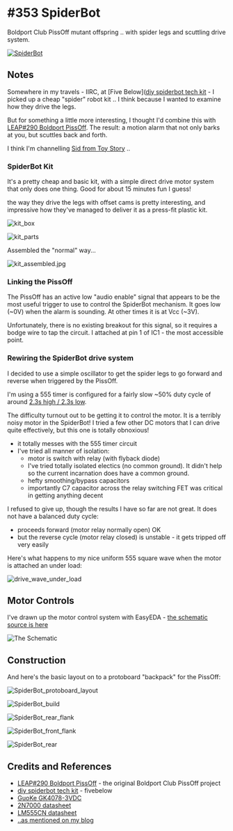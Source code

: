 # #353 SpiderBot

Boldport Club PissOff mutant offspring .. with spider legs and scuttling drive system.

[![SpiderBot](https://img.youtube.com/vi/SppVUWhvZKs/0.jpg)](https://www.youtube.com/watch?v=SppVUWhvZKs)

## Notes

Somewhere in my travels -
IIRC, at [Five Below]([diy spiderbot tech kit](https://www.fivebelow.com/diy-spiderbot-tech-kit.html) -
I picked up a cheap "spider" robot kit .. I think because I wanted to examine how they drive the legs.

But for something a little more interesting, I thought I'd combine this with
[LEAP#290 Boldport PissOff](../../BoldportClub/PissOff).
The result: a motion alarm that not only barks at you, but scuttles back and forth.

I think I'm channelling [Sid from Toy Story](http://pixar.wikia.com/wiki/Sid_Phillips) ..


### SpiderBot Kit

It's a pretty cheap and basic kit, with a simple direct drive motor system that only does one thing.
Good for about 15 minutes fun I guess!

the way they drive the legs with offset cams is pretty interesting, and impressive how they've managed to
deliver it as a press-fit plastic kit.

![kit_box](./assets/kit_box.jpg?raw=true)

![kit_parts](./assets/kit_parts.jpg?raw=true)

Assembled the "normal" way...

![kit_assembled.jpg](./assets/kit_assembled.jpg.jpg?raw=true)


### Linking the PissOff

The PissOff has an active low "audio enable" signal that appears to be the most useful trigger to
use to control the SpiderBot mechanism. It goes low (~0V) when the alarm is sounding. At other times it is at Vcc (~3V).

Unfortunately, there is no existing breakout for this signal, so it requires a bodge wire to tap the circuit.
I attached at pin 1 of IC1 - the most accessible point.

### Rewiring the SpiderBot drive system

I decided to use a simple oscillator to get the spider legs to go forward and reverse when triggered by the PissOff.

I'm using a 555 timer is configured for a fairly slow ~50% duty cycle of around
[2.3s high / 2.3s low](http://visual555.tardate.com/?mode=astable&r1=1&r2=330&c=10).


The difficulty turnout out to be getting it to control the motor.
It is a terribly noisy motor in the SpiderBot! I tried a few other DC motors that I can drive quite effectively,
but this one is totally obnoxious!

* it totally messes with the 555 timer circuit
* I've tried all manner of isolation:
    - motor is switch with relay (with flyback diode)
    - I've tried totally isolated electics (no common ground). It didn't help so the current incarnation does have a common ground.
    - hefty smoothing/bypass capacitors
    - importantly C7 capacitor across the relay switching FET was critical in getting anything decent

I refused to give up, though the results I have so far are not great.
It does not have a balanced duty cycle:

* proceeds forward (motor relay normally open) OK
* but the reverse cycle (motor relay closed) is unstable - it gets tripped off very easily

Here's what happens to my nice uniform 555 square wave when the motor is attached an under load:

![drive_wave_under_load](./assets/drive_wave_under_load.gif?raw=true)

## Motor Controls

I've drawn up the motor control system with  EasyEDA -
[the schematic source is here](https://easyeda.com/tardate/SpiderBot-fc02a0cd0b5f48b1a8324bb9bb8196e1)

![The Schematic](./assets/SpiderBot_schematic.jpg?raw=true)

## Construction

And here's the basic layout on to a protoboard "backpack" for the PissOff:

![SpiderBot_protoboard_layout](./assets/SpiderBot_protoboard_layout.jpg?raw=true)

![SpiderBot_build](./assets/SpiderBot_build.jpg?raw=true)

![SpiderBot_rear_flank](./assets/SpiderBot_rear_flank.jpg?raw=true)

![SpiderBot_front_flank](./assets/SpiderBot_front_flank.jpg?raw=true)

![SpiderBot_rear](./assets/SpiderBot_rear.jpg?raw=true)

## Credits and References

* [LEAP#290 Boldport PissOff](../../BoldportClub/PissOff) - the original Boldport Club PissOff project
* [diy spiderbot tech kit](https://www.fivebelow.com/diy-spiderbot-tech-kit.html) - fivebelow
* [GuoKe GK4078-3VDC](https://www.aliexpress.com/store/product/GK4078-3VDC-GK4078-3VDC-GK4078-3VDC-1A-3V/1895287_32819750810.html)
* [2N7000 datasheet](https://www.futurlec.com/Transistors/2N7000.shtml)
* [LM555CN datasheet](https://www.futurlec.com/Linear/LM555CN.shtml)
* [..as mentioned on my blog](https://blog.tardate.com/2017/11/leap354-pissoff-mutant-offspring.html)
